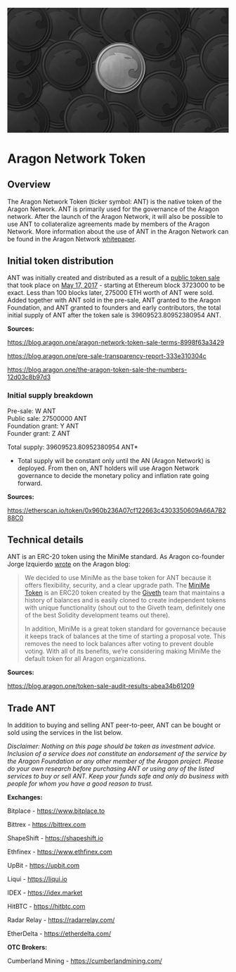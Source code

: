 ![](../images/aragon_network_token/ant.jpeg)

# Aragon Network Token

## Overview

The Aragon Network Token (ticker symbol: ANT) is the native token of the Aragon Network. ANT is primarily used for the governance of the Aragon network. After the launch of the Aragon Network, it will also be possible to use ANT to collateralize agreements made by members of the Aragon Network. More information about the use of ANT in the Aragon Network can be found in the Aragon Network [whitepaper](https://github.com/aragon/whitepaper).

## Initial token distribution

ANT was initially created and distributed as a result of a [public token sale](https://blog.aragon.one/announcing-the-aragon-network-token-sale-fe83fe36902c) that took place on [May 17, 2017](https://blog.aragon.one/final-token-sale-recap-1ac64ab7cfcd) - starting at Ethereum block 3723000 to be exact. Less than 100 blocks later, 275000 ETH worth of ANT were sold. Added together with ANT sold in the pre-sale, ANT granted to the Aragon Foundation, and ANT granted to founders and early contributors, the total initial supply of ANT after the token sale is 39609523.80952380954 ANT.

**Sources:**

https://blog.aragon.one/aragon-network-token-sale-terms-8998f63a3429

https://blog.aragon.one/pre-sale-transparency-report-333e310304c

https://blog.aragon.one/the-aragon-token-sale-the-numbers-12d03c8b97d3

### Initial supply breakdown

Pre-sale: W ANT  
Public sale: 27500000 ANT  
Foundation grant: Y ANT  
Founder grant: Z ANT  

Total supply: 39609523.80952380954 ANT*

* Total supply will be constant only until the AN (Aragon Network) is deployed. From then on, ANT holders will use Aragon Network governance to decide the monetary policy and inflation rate going forward.

**Sources:**

https://etherscan.io/token/0x960b236A07cf122663c4303350609A66A7B288C0

## Technical details

ANT is an ERC-20 token using the MiniMe standard. As Aragon co-founder Jorge Izquierdo [wrote](https://blog.aragon.one/aragon-token-sale-technical-overview-9c2a4b910755) on the Aragon blog:

> We decided to use MiniMe as the base token for ANT because it offers flexibility, security, and a clear upgrade path. The [MiniMe Token](https://github.com/Giveth/minime) is an ERC20 token created by the [Giveth](http://giveth.io/) team that maintains a history of balances and is easily cloned to create independent tokens with unique functionality (shout out to the Giveth team, definitely one of the best Solidity development teams out there).
> 
> In addition, MiniMe is a great token standard for governance because it keeps track of balances at the time of starting a proposal vote. This removes the need to lock balances after voting to prevent double voting. With all of its benefits, we’re considering making MiniMe the default token for all Aragon organizations.

**Sources:**

https://blog.aragon.one/token-sale-audit-results-abea34b61209

## Trade ANT

In addition to buying and selling ANT peer-to-peer, ANT can be bought or sold using the services in the list below.

_Disclaimer: Nothing on this page should be taken as investment advice. Inclusion of a service does not constitute an endorsement of the service by the Aragon Foundation or any other member of the Aragon project. Please do your own research before purchasing ANT or using any of the listed services to buy or sell ANT. Keep your funds safe and only do business with people for whom you have a good reason to trust._

**Exchanges:**

Bitplace - https://www.bitplace.to

Bittrex - https://bittrex.com

ShapeShift - https://shapeshift.io

Ethfinex - https://www.ethfinex.com

UpBit - https://upbit.com

Liqui - https://liqui.io

IDEX - https://idex.market

HitBTC - https://hitbtc.com

Radar Relay - https://radarrelay.com/

EtherDelta - https://etherdelta.com/

**OTC Brokers:**

Cumberland Mining - https://cumberlandmining.com/
